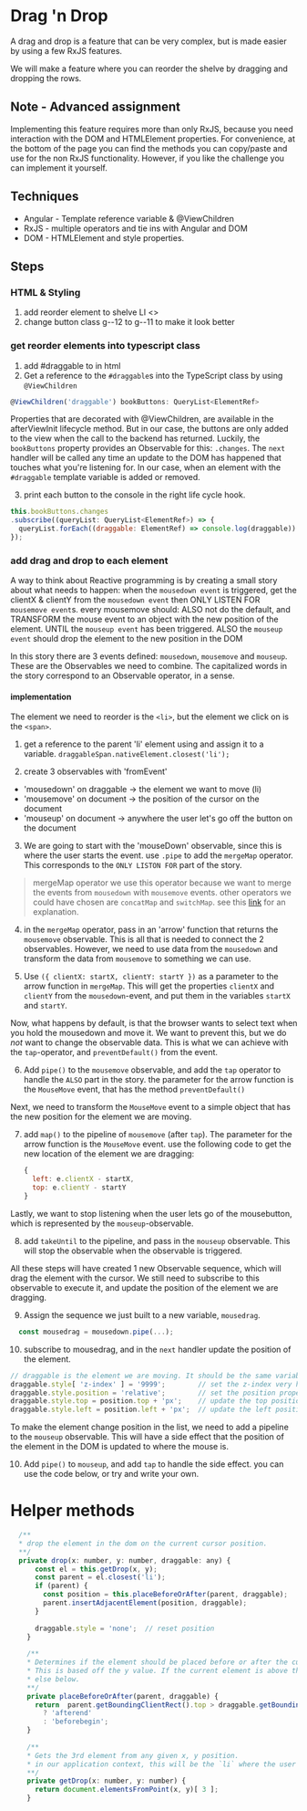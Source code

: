 # Drag 'n Drop
A drag and drop is a feature that can be very complex, but is made easier by using a few RxJS features.

We will make a feature where you can reorder the shelve by dragging and dropping the rows.

## Note - Advanced assignment
Implementing this feature requires more than only RxJS, because you need interaction with the DOM and HTMLElement properties.
For convenience, at the bottom of the page you can find the methods you can copy/paste and use for the non RxJS functionality.
However, if you like the challenge you can implement it yourself.

## Techniques
* Angular - Template reference variable & @ViewChildren
* RxJS - multiple operators and tie ins with Angular and DOM
* DOM - HTMLElement and style properties.

## Steps

### HTML & Styling
1. add reorder element to shelve LI
      <span class="g--1" style="cursor: pointer"> <> </span>
2. change button class g--12 to g--11 to make it look better

### get reorder elements into typescript class
1. add  #draggable to <span> in html
2. Get a reference to the `#draggable`s into the TypeScript class by using `@ViewChildren`
  ```javascript
  @ViewChildren('draggable') bookButtons: QueryList<ElementRef>
  ```
  
Properties that are decorated with @ViewChildren, are available in the afterViewInit lifecycle method.
But in our case, the buttons are only added to the view when the call to the backend has returned.
Luckily, the `bookButtons` property provides an Observable for this: `.changes`.
The `next` handler will be called any time an update to the DOM has happened that touches what you're listening for.
In our case, when an element with the `#draggable` template variable is added or removed.
  
3. print each button to the console in the right life cycle hook.
  ```javascript
  this.bookButtons.changes
  .subscribe((queryList: QueryList<ElementRef>) => {
    queryList.forEach((draggable: ElementRef) => console.log(draggable))
  });
  ```

### add drag and drop to each element
A way to think about Reactive programming is by creating a small story about what needs to happen:
when the `mousedown event` is triggered, 
  get the clientX & clientY from the `mousedown event`
  then ONLY LISTEN FOR `mousemove event`s.
  every mousemove should:
    ALSO not do the default, 
    and TRANSFORM the mouse event to an object with the new position of the element.
  UNTIL the `mouseup event` has been triggered.
    ALSO the `mouseup event` should drop the element to the new position in the DOM

In this story there are 3 events defined: `mousedown`, `mousemove` and `mouseup`. These are the Observables we need to combine.
The capitalized words in the story correspond to an Observable operator, in a sense.

#### implementation
The element we need to reorder is the `<li>`, but the element we click on is the `<span>`.
1. get a reference to the parent 'li' element using and assign it to a variable.
   `draggableSpan.nativeElement.closest('li');`

2. create 3 observables with 'fromEvent'
* 'mousedown' on draggable -> the element we want to move (li)
* 'mousemove' on document -> the position of the cursor on the document
* 'mouseup' on document -> anywhere the user let's go off the button on the document

3. We are going to start with the 'mouseDown' observable, since this is where the user starts the event.
  use `.pipe` to add the `mergeMap` operator. This corresponds to the `ONLY LISTON FOR` part of the story.
  > mergeMap operator
  > we use this operator because we want to merge the events from `mousedown` with `mousemove` events.
  > other operators we could have chosen are `concatMap` and `switchMap`.
  > see this [link](https://medium.com/@tomastrajan/practical-rxjs-in-the-wild-requests-with-concatmap-vs-mergemap-vs-forkjoin-11e5b2efe293) for an explanation.

4. in the `mergeMap` operator, pass in an 'arrow' function that returns the `mousemove` observable. This is all that is needed to connect the 2 observables.
  However, we need to use data from the `mousedown` and transform the data from `mousemove` to something we can use.
  
5. Use `({ clientX: startX, clientY: startY })` as a parameter to the arrow function in `mergeMap`. 
    This will get the properties `clientX` and `clientY` from the `mousedown`-event, and put them in the variables `startX` and `startY`.

Now, what happens by default, is that the browser wants to select text when you hold the mousedown and move it.
We want to prevent this, but we do *not* want to change the observable data. This is what we can achieve with the `tap`-operator, and `preventDefault()` from the event.
      
6. Add `pipe()` to the `mousemove` observable, and add the `tap` operator to handle the `ALSO` part in the story.
    the parameter for the arrow function is the `MouseMove` event, that has the method `preventDefault()`
    
Next, we need to transform the `MouseMove` event to a simple object that has the new position for the element we are moving.

7. add `map()` to the pipeline of `mousemove` (after `tap`). The parameter for the arrow function is the `MouseMove` event.
   use the following code to get the new location of the element we are dragging:
   ```javascript
   {
     left: e.clientX - startX,
     top: e.clientY - startY
   }
   ````

Lastly, we want to stop listening when the user lets go of the mousebutton, which is represented by the `mouseup`-observable.

8. add `takeUntil` to the pipeline, and pass in the `mouseup` observable. This will stop the observable when the observable is triggered.

All these steps will have created 1 new Observable sequence, which will drag the element with the cursor.
We still need to subscribe to this observable to execute it, and update the position of the element we are dragging.

9. Assign the sequence we just built to a new variable, `mousedrag`.
```javascript
  const mousedrag = mousedown.pipe(...);
```

10. subscribe to mousedrag, and in the `next` handler update the position of the element.
```javascript
// draggable is the element we are moving. It should be the same variable we created in step 1.
draggable.style[ 'z-index' ] = '9999';        // set the z-index very high. This paints the element above any other and will give it the floating effect.
draggable.style.position = 'relative';        // set the position property to relative, so we actually see the element move with the cursor.
draggable.style.top = position.top + 'px';    // update the top position
draggable.style.left = position.left + 'px';  // update the left position.
```

To make the element change position in the list, we need to add a pipeline to the `mouseup` observable. 
This will have a side effect that the position of the element in the DOM is updated to where the mouse is.

10. Add `pipe()` to `mouseup`, and add `tap` to handle the side effect.
  you can use the code below, or try and write your own.

# Helper methods
```javascript
  /**
  * drop the element in the dom on the current cursor position.
  **/
  private drop(x: number, y: number, draggable: any) {
      const el = this.getDrop(x, y);
      const parent = el.closest('li');
      if (parent) {
        const position = this.placeBeforeOrAfter(parent, draggable);
        parent.insertAdjacentElement(position, draggable);
      }
  
      draggable.style = 'none';  // reset position
    }
  
    /**
    * Determines if the element should be placed before or after the current element.
    * This is based off the y value. If the current element is above the dragged element, it should be placed above the current.
    * else below.
    **/
    private placeBeforeOrAfter(parent, draggable) {
      return  parent.getBoundingClientRect().top > draggable.getBoundingClientRect().top
        ? 'afterend'
        : 'beforebegin';
    }
  
    /**
    * Gets the 3rd element from any given x, y position.
    * in our application context, this will be the `li` where the user is hovering on.
    **/
    private getDrop(x: number, y: number) {
      return document.elementsFromPoint(x, y)[ 3 ];
    }
  ```
